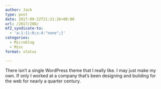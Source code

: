 ```yaml
---
author: Jack
type: post
date: 2017-09-22T21:21:26+00:00
url: /2017/208/
mf2_syndicate-to:
  - 'a:1:{i:0;s:4:"none";}'
categories:
  - Microblog
  - Misc
format: status

---
```

There isn&#8217;t a single WordPress theme that I really like. I may just make my own. If only I worked at a company that&#8217;s been designing and building for the web for nearly a quarter century.